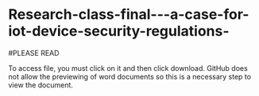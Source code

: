 # Research-class-final---a-case-for-iot-device-security-regulations-

#PLEASE READ

To access file, you must click on it and then click download. GitHub does not allow the previewing of word documents so this is a necessary 
step to view the document.  
